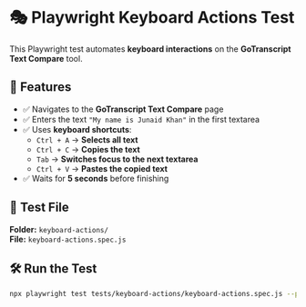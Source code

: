 # 🎭 Playwright Keyboard Actions Test  

This Playwright test automates **keyboard interactions** on the **GoTranscript Text Compare** tool.  

## 📌 Features  
- ✅ Navigates to the **GoTranscript Text Compare** page  
- ✅ Enters the text `"My name is Junaid Khan"` in the first textarea  
- ✅ Uses **keyboard shortcuts**:
  - `Ctrl + A` → **Selects all text**
  - `Ctrl + C` → **Copies the text**
  - `Tab` → **Switches focus to the next textarea**
  - `Ctrl + V` → **Pastes the copied text**  
- ✅ Waits for **5 seconds** before finishing  

## 📂 Test File  
**Folder:** `keyboard-actions/`  
**File:** `keyboard-actions.spec.js`  

## 🛠 Run the Test  
```sh
npx playwright test tests/keyboard-actions/keyboard-actions.spec.js --project chromium --headed
